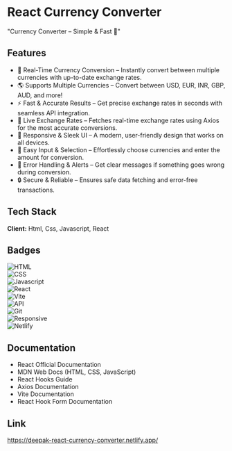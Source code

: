 
# React Currency Converter

"Currency Converter – Simple & Fast 💱"



## Features

- 💱 Real-Time Currency Conversion – Instantly convert between multiple currencies with up-to-date exchange rates.
- 🌎 Supports Multiple Currencies – Convert between USD, EUR, INR, GBP, AUD, and more!
- ⚡ Fast & Accurate Results – Get precise exchange rates in seconds with seamless API integration.
- 🔄 Live Exchange Rates – Fetches real-time exchange rates using Axios for the most accurate conversions.
- 🎨 Responsive & Sleek UI – A modern, user-friendly design that works on all devices.
- 🔧 Easy Input & Selection – Effortlessly choose currencies and enter the amount for conversion.
- 🔔 Error Handling & Alerts – Get clear messages if something goes wrong during conversion.
- 🔒 Secure & Reliable – Ensures safe data fetching and error-free transactions.


  
## Tech Stack

**Client:**  Html, Css, Javascript, React



## Badges

![HTML](https://img.shields.io/badge/HTML-5-blue)  
![CSS](https://img.shields.io/badge/CSS-3-blue)  
![Javascript](https://img.shields.io/badge/JavaScript-ES6-yellow)    
![React](https://img.shields.io/badge/React-19-blue)  
![Vite](https://img.shields.io/badge/Vite-4-purple)  
![API](https://img.shields.io/badge/REST%20API-JSON-orange)  
![Git](https://img.shields.io/badge/Git-Version--Control-red)  
![Responsive](https://img.shields.io/badge/Responsive-Design-green)  
![Netlify](https://img.shields.io/badge/Deployed%20on-Netlify-brightgreen)




## Documentation

- React Official Documentation
- MDN Web Docs (HTML, CSS, JavaScript)
- React Hooks Guide
- Axios Documentation
- Vite Documentation
- React Hook Form Documentation




## Link 

https://deepak-react-currency-converter.netlify.app/
